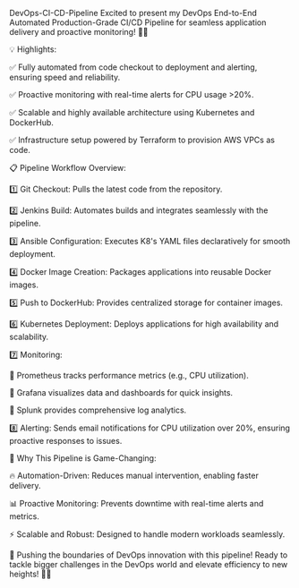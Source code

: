  DevOps-CI-CD-Pipeline
 Excited to present my DevOps End-to-End Automated Production-Grade CI/CD Pipeline for seamless application delivery and proactive monitoring! 🌟✨




💡 Highlights:

✅ Fully automated from code checkout to deployment and alerting, ensuring speed and reliability.

✅ Proactive monitoring with real-time alerts for CPU usage >20%.

✅ Scalable and highly available architecture using Kubernetes and DockerHub.

✅ Infrastructure setup powered by Terraform to provision AWS VPCs as code.





📋 Pipeline Workflow Overview:

1️⃣ Git Checkout: Pulls the latest code from the repository.




2️⃣ Jenkins Build: Automates builds and integrates seamlessly with the pipeline.




3️⃣ Ansible Configuration: Executes K8's YAML files declaratively for smooth deployment.




4️⃣ Docker Image Creation: Packages applications into reusable Docker images.




5️⃣ Push to DockerHub: Provides centralized storage for container images.




6️⃣ Kubernetes Deployment: Deploys applications for high availability and scalability.







7️⃣ Monitoring:

🔸 Prometheus tracks performance metrics (e.g., CPU utilization).




🔸 Grafana visualizes data and dashboards for quick insights.




🔸 Splunk provides comprehensive log analytics.




8️⃣ Alerting: Sends email notifications for CPU utilization over 20%, ensuring proactive responses to issues.




🌟 Why This Pipeline is Game-Changing:

🔥 Automation-Driven: Reduces manual intervention, enabling faster delivery.

📊 Proactive Monitoring: Prevents downtime with real-time alerts and metrics.

⚡ Scalable and Robust: Designed to handle modern workloads seamlessly.

🙌 Pushing the boundaries of DevOps innovation with this pipeline! Ready to tackle bigger challenges in the DevOps world and elevate efficiency to new heights! 🚀💪
